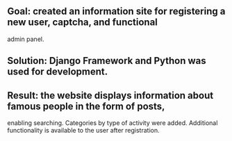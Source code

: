 ## Goal: created an information site for registering a new user, captcha, and functional
admin panel.
## Solution: Django Framework and Python was used for development.
## Result: the website displays information about famous people in the form of posts,
enabling searching. Categories by type of activity were added. Additional functionality
is available to the user after registration.
